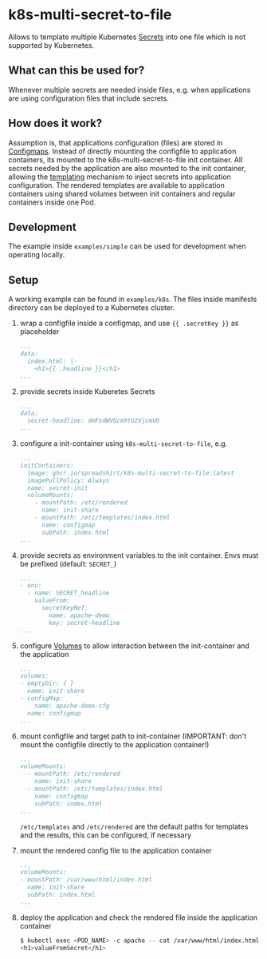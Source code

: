 # k8s-multi-secret-to-file
Allows to template multiple Kubernetes [Secrets](https://kubernetes.io/docs/concepts/configuration/secret/) into one file which is not supported by Kubernetes.

## What can this be used for?
Whenever multiple secrets are needed inside files, e.g. when applications are using configuration files that include secrets.

## How does it work?
Assumption is, that applications configuration (files) are stored in [Configmaps](https://kubernetes.io/docs/concepts/configuration/configmap/). Instead of directly mounting the configfile to application containers, its mounted to the k8s-multi-secret-to-file init container.
All secrets needed by the application are also mounted to the init container, allowing the [templating](https://pkg.go.dev/text/template) mechanism to inject secrets into application configuration. The rendered templates are available to application containers using shared volumes between init containers and regular containers inside one Pod.

## Development
The example inside `examples/simple` can be used for development when operating locally.

## Setup
A working example can be found in `examples/k8s`. The files inside manifests directory can be deployed to a Kubernetes cluster.

1. wrap a configfile inside a configmap, and use `{{ .secretKey }}` as placeholder

    ```yaml
    ...
    data:
      index.html: |-
        <h1>{{ .headline }}</h1>
    ...
    ```

2. provide secrets inside Kuberetes Secrets

    ```yaml
    ...
    data:
      secret-headline: dmFsdWVGcm9tU2VjcmV0
    ...
    ```

3. configure a init-container using `k8s-multi-secret-to-file`, e.g.

    ```yaml
    ...
    initContainers:
      image: ghcr.io/spreadshirt/k8s-multi-secret-to-file:latest
      imagePullPolicy: Always
      name: secret-init
      volumeMounts:
        - mountPath: /etc/rendered
          name: init-share
        - mountPath: /etc/templates/index.html
          name: configmap
          subPath: index.html
    ...
    ```

4. provide secrets as environment variables to the init container. Envs must be prefixed (default: `SECRET_`)

    ```yaml
    ...
    - env:
      - name: SECRET_headline
        valueFrom:
          secretKeyRef:
            name: apache-demo
            key: secret-headline
    ...
    ```

5. configure [Volumes](https://kubernetes.io/docs/concepts/storage/volumes/) to allow interaction between the init-container and the application

    ```yaml
    ...
    volumes:
    - emptyDir: { }
      name: init-share
    - configMap:
        name: apache-demo-cfg
      name: configmap
    ...
    ```

6. mount configfile and target path to init-container (IMPORTANT: don't mount the configfile directly to the application container!)

    ```yaml
    ...
    volumeMounts:
      - mountPath: /etc/rendered
        name: init-share
      - mountPath: /etc/templates/index.html
        name: configmap
        subPath: index.html
    ...
    ```

    `/etc/templates` and `/etc/rendered` are the default paths for templates and the results, this can be configured, if necessary

7. mount the rendered config file to the application container

    ```yaml
    ...
    volumeMounts:
    - mountPath: /var/www/html/index.html
      name: init-share
      subPath: index.html
    ...
    ```

8. deploy the application and check the rendered file inside the application container 

    ```sh
    $ kubectl exec <POD_NAME> -c apache -- cat /var/www/html/index.html
    <h1>valueFromSecret</h1>
    ```